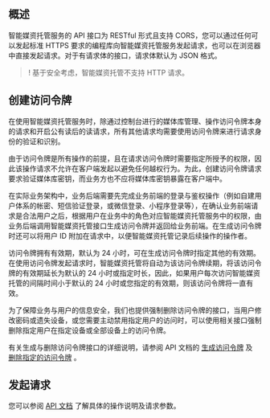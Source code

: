 ## 概述

智能媒资托管服务的 API 接口为 RESTful 形式且支持 CORS，您可以通过任何可以发起标准 HTTPS 要求的编程库向智能媒资托管服务发起请求，也可以在浏览器中直接发起请求。对于有请求体的接口，请求体默认为 JSON 格式。

>! 基于安全考虑，智能媒资托管不支持 HTTP 请求。
>

## 创建访问令牌

在使用智能媒资托管服务时，除通过控制台进行的媒体库管理、操作访问令牌本身的请求和开启公有读后的读请求，所有其他请求均需要使用访问令牌来进行请求身份的验证和识别。

由于访问令牌是所有操作的前提，且在请求访问令牌时需要指定所授予的权限，因此该操作请求不允许在客户端发起以避免任何越权行为。为此，创建访问令牌请求要求验证媒体库密钥，而业务方也不应将媒体库密钥暴露在客户端中。

在实际业务架构中，业务后端需要先完成业务前端的登录与鉴权操作（例如自建用户体系的帐密、短信验证登录，或微信登录、小程序登录等），在确认业务前端请求是合法用户之后，根据用户在业务中的角色对应智能媒资托管服务中的权限，由业务后端调用智能媒资托管接口生成访问令牌并返回给业务前端。在生成访问令牌时还可以将用户 ID 附加在请求中，以便智能媒资托管记录后续操作的操作者。

访问令牌拥有有效期，默认为 24 小时，可在生成访问令牌时指定其他的有效期。在使用访问令牌发起请求时，智能媒资托管将自动为该访问令牌续期，将该访问令牌的有效期延长为默认的 24 小时或指定时长，因此，如果用户每次访问智能媒资托管的间隔时间小于默认的 24 小时或您指定的有效期，则该访问令牌将一直有效。

为了保障业务与用户的信息安全，我们也提供强制删除访问令牌的接口，当用户修改密码或遗失设备，或您需要主动禁用指定用户的访问时，可以使用相关接口强制删除指定用户在指定设备或全部设备上的访问令牌。

有关生成与删除访问令牌接口的详细说明，请参阅 API 文档的 [生成访问令牌](https://cloud.tencent.com/document/product/1339/49964) 及 [删除指定的访问令牌](https://cloud.tencent.com/document/product/1339/49965) 。

## 发起请求

您可以参阅 [API 文档](https://cloud.tencent.com/document/product/1339/49943) 了解具体的操作说明及请求参数。
